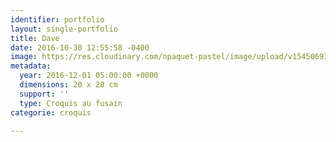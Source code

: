```yaml
---
identifier: portfolio
layout: single-portfolio
title: Dave
date: 2016-10-30 12:55:58 -0400
image: https://res.cloudinary.com/npaquet-pastel/image/upload/v1545069369/Dav-bande-dessin%C3%A9e-fusain-20-X-28-cm-2016.jpg
metadata:
  year: 2016-12-01 05:00:00 +0000
  dimensions: 20 x 28 cm
  support: ''
  type: Croquis au fusain
categorie: croquis

---
```

